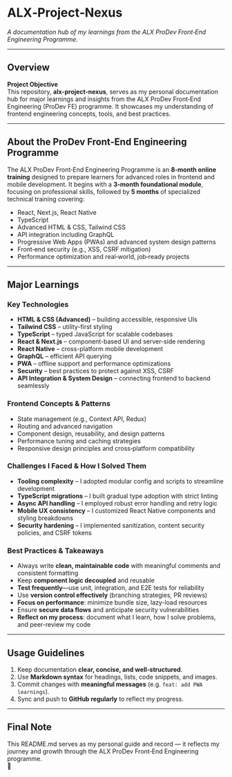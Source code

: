 # ALX‑Project‑Nexus

_A documentation hub of my learnings from the ALX ProDev Front‑End Engineering Programme._

---

##  Overview

**Project Objective**  
This repository, **alx‑project‑nexus**, serves as my personal documentation hub for major learnings and insights from the ALX ProDev Front‑End Engineering (ProDev FE) programme. It showcases my understanding of frontend engineering concepts, tools, and best practices.

---

##  About the ProDev Front‑End Engineering Programme

The ALX ProDev Front‑End Engineering Programme is an **8‑month online training** designed to prepare learners for advanced roles in frontend and mobile development. It begins with a **3‑month foundational module**, focusing on professional skills, followed by **5 months** of specialized technical training covering:

- React, Next.js, React Native  
- TypeScript  
- Advanced HTML & CSS, Tailwind CSS  
- API integration including GraphQL  
- Progressive Web Apps (PWAs) and advanced system design patterns  
- Front‑end security (e.g., XSS, CSRF mitigation)  
- Performance optimization and real‑world, job‑ready projects

---

##  Major Learnings

###  Key Technologies
- **HTML & CSS (Advanced)** – building accessible, responsive UIs
- **Tailwind CSS** – utility-first styling
- **TypeScript** – typed JavaScript for scalable codebases
- **React & Next.js** – component-based UI and server-side rendering
- **React Native** – cross-platform mobile development
- **GraphQL** – efficient API querying
- **PWA** – offline support and performance optimizations
- **Security** – best practices to protect against XSS, CSRF
- **API Integration & System Design** – connecting frontend to backend seamlessly

###  Frontend Concepts & Patterns
- State management (e.g., Context API, Redux)
- Routing and advanced navigation
- Component design, reusability, and design patterns
- Performance tuning and caching strategies
- Responsive design principles and cross‑platform compatibility

###  Challenges I Faced & How I Solved Them
- **Tooling complexity** – I adopted modular config and scripts to streamline development
- **TypeScript migrations** – I built gradual type adoption with strict linting
- **Async API handling** – I employed robust error handling and retry logic
- **Mobile UX consistency** – I customized React Native components and styling breakdowns
- **Security hardening** – I implemented sanitization, content security policies, and CSRF tokens

###  Best Practices & Takeaways
- Always write **clean, maintainable code** with meaningful comments and consistent formatting
- Keep **component logic decoupled** and reusable
- **Test frequently**—use unit, integration, and E2E tests for reliability
- Use **version control effectively** (branching strategies, PR reviews)
- **Focus on performance**: minimize bundle size, lazy-load resources
- Ensure **secure data flows** and anticipate security vulnerabilities
- **Reflect on my process**: document what I learn, how I solve problems, and peer-review my code

---

##  Usage Guidelines

1. Keep documentation **clear, concise, and well‑structured**.
2. Use **Markdown syntax** for headings, lists, code snippets, and images.
3. Commit changes with **meaningful messages** (e.g. `feat: add PWA learnings`).
4. Sync and push to **GitHub regularly** to reflect my progress.

---

##  Final Note

This README.md serves as my personal guide and record — it reflects my journey and growth through the ALX ProDev Front‑End Engineering programme.  
🚀

